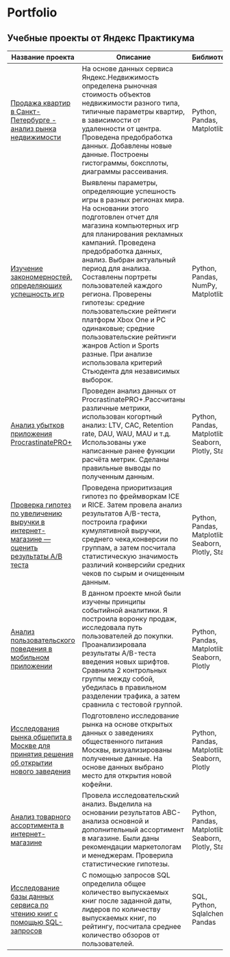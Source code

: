 # Portfolio
## Учебные проекты от Яндекс Практикума


| Название проекта      | Описание                | Библиотеки |
| ------------- |------------------| -----|
|[Продажа квартир в Санкт-Петербурге - анализ рынка недвижимости](https://github.com/JaneJaneM/Portfolio/tree/main/Real_Estate_SPb)|На основе данных сервиса Яндекс.Недвижимость определена рыночная стоимость объектов недвижимости разного типа, типичные параметры квартир, в зависимости от удаленности от центра. Проведена предобработка данных. Добавлены новые данные. Построены гистограммы, боксплоты, диаграммы рассеивания.|Python, Pandas, Matplotlib |  
|[Изучение закономерностей, определяющих успешность игр](https://github.com/JaneJaneM/Portfolio/tree/main/Games)|Выявлены параметры, определяющие успешность игры в разных регионах мира. На основании этого подготовлен отчет для магазина компьютерных игр для планирования рекламных кампаний. Проведена предобработка данных, анализ. Выбран актуальный период для анализа. Составлены портреты пользователей каждого региона. Проверены гипотезы: средние пользовательские рейтинги платформ Xbox One и PC одинаковые; средние пользовательские рейтинги жанров Action и Sports разные. При анализе использовала критерий Стьюдента для независимых выборок.|Python, Pandas, NumPy, Matplotlib|
|[Анализ убытков приложения ProcrastinatePRO+](https://github.com/JaneJaneM/Portfolio/tree/main/Mobile_app)|Проведен анализ данных от ProcrastinatePRO+.Рассчитаны различные метрики, использован когортный анализ: LTV, CAC, Retention rate, DAU, WAU, MAU и т.д. Использованы уже написанные ранее функции расчёта метрик. Сделаны правильные выводы по полученным данным.|Python, Pandas, Matplotlib, Seaborn, Plotly, Stats|
|[Проверка гипотез по увеличению выручки в интернет-магазине —оценить результаты A/B теста](https://github.com/JaneJaneM/Portfolio/tree/main/Online_store_AB_test)| Проведена приоритизация гипотез по фреймворкам ICE и RICE. Затем провела анализ результатов A/B-теста, построила графики кумулятивной выручки, среднего чека,конверсии по группам, а затем посчитала статистическую значимость различий конверсийи средних чеков по сырым и очищенным данным. |Python, Pandas, Matplotlib, Seaborn, Plotly, Stats |
|[Анализ пользовательского поведения в мобильном приложении](https://github.com/JaneJaneM/Portfolio/tree/main/Startup_food)|В данном проекте мной были изучены принципы событийной аналитики. Я построила воронку продаж, исследовала путь пользователей до покупки. Проанализировала результаты A/B-теста введения новых шрифтов. Сравнила 2 контрольных группы между собой, убедилась в правильном разделении трафика, а затем сравнила с тестовой группой.|Python, Pandas, Matplotlib, Seaborn, Plotly|
|[Исследования рынка общепита в Москве для принятия решения об открытии нового заведения](https://github.com/JaneJaneM/Portfolio/tree/main/Cafe_in_Moscow)|Подготовлено исследование рынка на основе открытых данных о заведениях общественного питания Москвы, визуализированы полученные данные. На основе данных выбрано место для открытия новой кофейни.|Python, Pandas, Matplotlib, Seaborn, Plotly|
|[Анализ товарного ассортимента в интернет-магазине](https://github.com/JaneJaneM/Portfolio/tree/main/E-comm)|Провела исследовательский анализ. Выделила на основании результатов АВС-анализа основной и дополнительный ассортимент в магазине. Были даны рекомендации маркетологам и менеджерам. Проверила статистические гипотезы. |Python, Pandas, Matplotlib, Seaborn, Plotly, Stats|
|[Исследование базы данных сервиса по чтению книг с помощью SQL-запросов](https://github.com/JaneJaneM/Portfolio/tree/main/SQL)|С помощью запросов SQL определила общее количество выпускаемых книг после заданной даты, лидеров по количеству выпускаемых книг, по рейтингу, посчитала среднее количество обзоров от пользователей. |SQL, Python, Sqlalchemy, Pandas|
